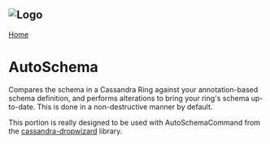 ![Logo](https://www.clearcapital.com/wp-content/uploads/2015/02/Clear-Capital@2x.png)
--

[Home](README.md)

# AutoSchema

Compares the schema in a Cassandra Ring against your annotation-based 
schema definition, and performs alterations to bring your ring's schema
up-to-date. This is done in a non-destructive manner by default.

This portion is really designed to be used with AutoSchemaCommand from
the [cassandra-dropwizard](https://github.com/clearcapital/oss-cassandra-dropwizard) library.
 
 
